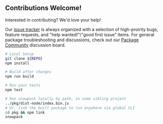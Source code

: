 
## Contributions Welcome!

Interested in contributing? We'd love your help! 

Our [issue tracker](https://github.com/pikapkg/snowpack/issues) is always organized with a selection of high-proirity bugs, feature requests, and "help wanted!"/"good first issue" items. For general package troubleshooting and discussions, check out our [Package Community](https://www.pika.dev/npm/snowpack/discuss) discussion board.

```bash
# Local Setup
git clone ${REPO}
npm install
```

```bash
# Build after changes
npm run build
```

```bash
# Run your tests
npm test
```

```bash
# Run snowpack locally by path, in some sibling project
../pkg/dist-node/index.bin.js 
# Or, link the built package to run anywhere via global CLI
cd pkg && npm link
snowpack
```
